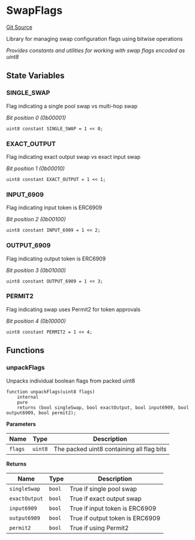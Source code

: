 # SwapFlags
[Git Source](https://github.com/z0r0z/v4-router/blob/3ca8e002a9f3fc72b979853144fa3c49aa37eb54/src/libraries/SwapFlags.sol)

Library for managing swap configuration flags using bitwise operations

*Provides constants and utilities for working with swap flags encoded as uint8*


## State Variables
### SINGLE_SWAP
Flag indicating a single pool swap vs multi-hop swap

*Bit position 0 (0b00001)*


```solidity
uint8 constant SINGLE_SWAP = 1 << 0;
```


### EXACT_OUTPUT
Flag indicating exact output swap vs exact input swap

*Bit position 1 (0b00010)*


```solidity
uint8 constant EXACT_OUTPUT = 1 << 1;
```


### INPUT_6909
Flag indicating input token is ERC6909

*Bit position 2 (0b00100)*


```solidity
uint8 constant INPUT_6909 = 1 << 2;
```


### OUTPUT_6909
Flag indicating output token is ERC6909

*Bit position 3 (0b01000)*


```solidity
uint8 constant OUTPUT_6909 = 1 << 3;
```


### PERMIT2
Flag indicating swap uses Permit2 for token approvals

*Bit position 4 (0b10000)*


```solidity
uint8 constant PERMIT2 = 1 << 4;
```


## Functions
### unpackFlags

Unpacks individual boolean flags from packed uint8


```solidity
function unpackFlags(uint8 flags)
    internal
    pure
    returns (bool singleSwap, bool exactOutput, bool input6909, bool output6909, bool permit2);
```
**Parameters**

|Name|Type|Description|
|----|----|-----------|
|`flags`|`uint8`|The packed uint8 containing all flag bits|

**Returns**

|Name|Type|Description|
|----|----|-----------|
|`singleSwap`|`bool`|True if single pool swap|
|`exactOutput`|`bool`|True if exact output swap|
|`input6909`|`bool`|True if input token is ERC6909|
|`output6909`|`bool`|True if output token is ERC6909|
|`permit2`|`bool`|True if using Permit2|


